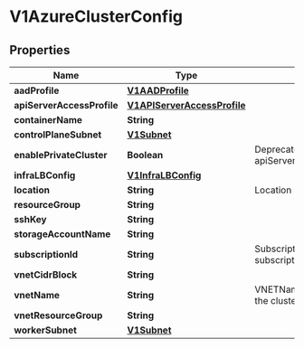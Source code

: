 # V1AzureClusterConfig

## Properties
Name | Type | Description | Notes
------------ | ------------- | ------------- | -------------
**aadProfile** | [**V1AADProfile**](V1AADProfile.md) |  |  [optional]
**apiServerAccessProfile** | [**V1APIServerAccessProfile**](V1APIServerAccessProfile.md) |  |  [optional]
**containerName** | **String** |  |  [optional]
**controlPlaneSubnet** | [**V1Subnet**](V1Subnet.md) |  |  [optional]
**enablePrivateCluster** | **Boolean** | Deprecated. use apiServerAccessProfile.enablePrivateCluster |  [optional]
**infraLBConfig** | [**V1InfraLBConfig**](V1InfraLBConfig.md) |  |  [optional]
**location** | **String** | Location is the Azure datacenter location | 
**resourceGroup** | **String** |  |  [optional]
**sshKey** | **String** |  | 
**storageAccountName** | **String** |  |  [optional]
**subscriptionId** | **String** | Subscription ID is unique identifier for the subscription used to access Azure services | 
**vnetCidrBlock** | **String** |  |  [optional]
**vnetName** | **String** | VNETName is the virtual network in which the cluster is to be provisioned. |  [optional]
**vnetResourceGroup** | **String** |  |  [optional]
**workerSubnet** | [**V1Subnet**](V1Subnet.md) |  |  [optional]
